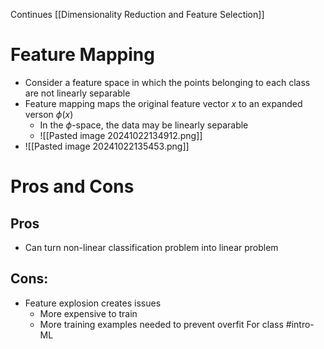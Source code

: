 Continues [[Dimensionality Reduction and Feature Selection]]

# Feature Mapping
- Consider a feature space in which the points belonging to each class are not linearly separable
- Feature mapping maps the original feature vector $x$ to an expanded verson $\phi(x)$
	- In the $\phi$-space, the data may be linearly separable
	- ![[Pasted image 20241022134912.png]]
- ![[Pasted image 20241022135453.png]]
# Pros and Cons
## Pros
- Can turn non-linear classification problem into linear problem
## Cons:
- Feature explosion creates issues
	- More expensive to train
	- More training examples needed to prevent overfit
For class #intro-ML